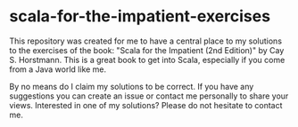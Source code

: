 # scala-for-the-impatient-exercises

This repository was created for me to have a central place to my solutions to the exercises of the book: "Scala for the Impatient (2nd Edition)" by Cay S. Horstmann. This is a great book to get into Scala, especially if you come from a Java world like me. 

By no means do I claim my solutions to be correct. If you have any suggestions you can create an issue or contact me personally to share your views. Interested in one of my solutions? Please do not hesitate to contact me.
